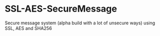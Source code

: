 # SSL-AES-SecureMessage
Secure message system (alpha build with a lot of unsecure ways) using SSL, AES and SHA256
